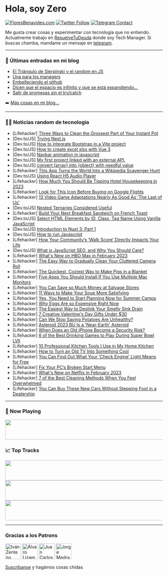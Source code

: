 # Hola, soy Zero

[![FloresBenavides.com](https://img.shields.io/website?down_message=oops&label=MiBlog&style=for-the-badge&up_message=online&url=https%3A%2F%2Ffloresbenavides.com)](https://floresbenavides.com) [![Twitter Follow](https://img.shields.io/twitter/follow/ZeroDragon?color=%231DA1F2&label=Follow&logo=twitter&logoColor=ffffff&style=for-the-badge)](https://twitter.com/zerodragon) [![Telegram Contact](https://img.shields.io/badge/escr%C3%ADbeme-ZeroDragon-%2326A5E4?style=for-the-badge&logo=telegram)](https://t.me/zerodragon)

Me gusta crear cosas y experimentar con tecnología que no entiendo.
Actualmente trabajo en [ResuelveTuDeuda](http://github.com/resuelve) donde soy Tech Manager.
Si buscas chamba, mandame un mensaje en [telegram](https://t.me/zerodragon).

---

### 📕 Últimas entradas en mi blog
<!-- BLOG-POST-LIST:START -->
- [El Triángulo de Sierpinski y el random en JS](https://floresbenavides.com/el-triangulo-de-sierpinski-y-el-random-en-js/)
- [Una para los managers](https://floresbenavides.com/una-para-los-managers/)
- [Embelleciendo el github](https://floresbenavides.com/embelleciendo-el-github/)
- [Dicen que el espacio es infinito y que se está expandiendo…](https://floresbenavides.com/dicen-que-el-espacio-es-infinito-y-que-se-esta-expandiendo/)
- [Salir de promesas sin el try/catch](https://floresbenavides.com/salir-de-promesas-sin-el-try-catch/)
<!-- BLOG-POST-LIST:END -->

➡️ [Más cosas en mi blog...](https://floresbenavides.com)

---

### 👨‍💻 Noticias random de tecnología
<!-- TECH-POSTS:START -->
- [Lifehacker] [Three Ways to Clean the Grossest Part of Your Instant Pot](https://lifehacker.com/three-ways-to-clean-the-grossest-part-of-your-instant-p-1850036652)
- [Dev.to/JS] [Trying Next.js](https://dev.to/celest67/trying-nextjs-4ee4)
- [Dev.to/JS] [How to integrate Bootstrap in a Vite project](https://dev.to/jackelino/how-to-integrate-bootstrap-in-a-vite-project-3o3k)
- [Dev.to/JS] [How to create excel xlsx with Vue 3](https://dev.to/jackelino/how-to-create-excel-xlsx-with-vue-3-3860)
- [Dev.to/JS] [Navbar animation in javascript](https://dev.to/nicosup/navbar-animation-in-javascript-ke1)
- [Dev.to/JS] [My first project linked with an external API.](https://dev.to/maryruguru/my-first-project-linked-with-an-external-api-33bg)
- [Dev.to/JS] [convert [array] into {object} with needful value](https://dev.to/taiseen/convert-array-into-object-with-needful-value-22b5)
- [Lifehacker] [This App Turns the World Into a Wikipedia Scavenger Hunt](https://lifehacker.com/this-app-turns-the-world-into-a-wikipedia-scavenger-hun-1850035668)
- [Dev.to/JS] [Using React H5 Audio Player](https://dev.to/keffdu/using-react-h5-audio-player-ogj)
- [Lifehacker] [How Much You Should Be Tipping Hotel Housekeeping in 2023](https://lifehacker.com/how-much-you-should-be-tipping-hotel-housekeeping-in-20-1850035737)
- [Lifehacker] [Look for This Icon Before Buying on Google Flights](https://lifehacker.com/look-for-this-icon-before-buying-on-google-flights-1850036412)
- [Lifehacker] [13 Video Game Adaptations Nearly As Good As &#39;The Last of Us&#39;](https://lifehacker.com/13-video-game-adaptations-nearly-as-good-as-the-last-of-1850029703)
- [Dev.to/JS] [Nested Ternaries Considered Useful](https://dev.to/customcommander/nested-ternaries-considered-useful-plh)
- [Lifehacker] [Build Your Next Breakfast Sandwich on French Toast](https://lifehacker.com/build-your-next-breakfast-sandwich-on-french-toast-1850035761)
- [Dev.to/JS] [Select HTML Elements by ID, Class, Tag Name Using Vanilla JavaScript](https://dev.to/devtonight/select-html-elements-by-id-class-tag-name-using-vanilla-javascript-1co7)
- [Dev.to/JS] [Introduction to Nuxt 3: Part 1](https://dev.to/alexandergekov/introduction-to-nuxt-3-part-1-5cdk)
- [Dev.to/JS] [How to run Javascript](https://dev.to/baransel/how-to-run-javascript-leh)
- [Lifehacker] [How Your Community’s ‘Walk Score’ Directly Impacts Your Life](https://lifehacker.com/how-your-community-s-walk-score-directly-impacts-your-1850035353)
- [Dev.to/JS] [What is JavaScript SEO, and Why You Should Care?](https://dev.to/cyrilmuchemi/what-is-javascript-seo-and-why-you-should-care-3b1b)
- [Lifehacker] [What&#39;s New on HBO Max in February 2023](https://lifehacker.com/whats-new-on-hbo-max-in-february-2023-1850035205)
- [Lifehacker] [The Easy Way to Gradually Clean Your Cluttered Camera Roll](https://lifehacker.com/the-easy-way-to-gradually-clean-your-cluttered-camera-r-1850034918)
- [Lifehacker] [The Quickest, Coziest Way to Make Pigs in a Blanket](https://lifehacker.com/the-quickest-coziest-way-to-make-pigs-in-a-blanket-1850034533)
- [Lifehacker] [Five Apps You Should Install If You Use Multiple Mac Monitors](https://lifehacker.com/five-apps-you-should-install-if-you-use-multiple-mac-mo-1850033686)
- [Lifehacker] [You Can Save so Much Money at Salvage Stores](https://lifehacker.com/you-can-save-so-much-money-at-salvage-stores-1850031992)
- [Lifehacker] [11 Ways to Make Your Soup More Satisfying](https://lifehacker.com/11-ways-to-make-your-soup-more-satisfying-1850030707)
- [Lifehacker] [Yes, You Need to Start Planning Now for Summer Camps](https://lifehacker.com/yes-you-need-to-start-planning-now-for-summer-camps-1850029280)
- [Lifehacker] [Why Eggs Are so Expensive Right Now](https://lifehacker.com/why-eggs-are-so-expensive-right-now-1850031342)
- [Lifehacker] [The Easiest Way to Destink Your Smelly Sink Drain](https://lifehacker.com/the-easiest-way-to-destink-your-smelly-sink-drain-1850029640)
- [Lifehacker] [7 Creative Valentine&#39;s Day Gifts Under $30](https://lifehacker.com/7-creative-valentines-day-gifts-under-30-1850029469)
- [Lifehacker] [Can We Stop Saying Potatoes Are Unhealthy?](https://lifehacker.com/can-we-stop-saying-potatoes-are-unhealthy-1850031780)
- [Lifehacker] [Asteroid 2023 BU Is a &#39;Near-Earth&#39; Asteroid](https://lifehacker.com/asteroid-2023-bu-is-a-near-earth-asteroid-1850031553)
- [Lifehacker] [When Does an Old iPhone Become a Security Risk?](https://lifehacker.com/when-does-an-old-iphone-become-a-security-risk-1850031165)
- [Lifehacker] [6 of the Best Drinking Games to Play During Super Bowl LVII](https://lifehacker.com/6-of-the-best-drinking-games-to-play-during-super-bowl-1850029952)
- [Lifehacker] [10 Professional Kitchen Tools I Use in My Home Kitchen](https://lifehacker.com/10-professional-kitchen-tools-i-use-in-my-home-kitchen-1850030795)
- [Lifehacker] [How to Turn an Old TV Into Something Cool](https://lifehacker.com/how-to-turn-an-old-tv-into-something-cool-1850030373)
- [Lifehacker] [You Can Find Out What Your ‘Check Engine’ Light Means for Free](https://lifehacker.com/you-can-find-out-what-your-check-engine-light-means-f-1850030619)
- [Lifehacker] [Fix Your PC’s Broken Start Menu](https://lifehacker.com/fix-your-pc-s-broken-start-menu-1850029801)
- [Lifehacker] [What&#39;s New on Netflix in February 2023](https://lifehacker.com/whats-new-on-netflix-in-february-2023-1850029812)
- [Lifehacker] [7 of the Best Cleaning Methods When You Feel Overwhelmed](https://lifehacker.com/7-of-the-best-cleaning-methods-when-you-feel-overwhelme-1850029414)
- [Lifehacker] [You Can Buy These New Cars Without Stepping Foot in a Dealership](https://lifehacker.com/you-can-buy-these-new-cars-without-stepping-foot-in-a-d-1850026712)<!-- TECH-POSTS:END -->

---

### 🎵 Now Playing
<a href="https://spotify-now-playing-dun.vercel.app/now-playing?open"><img src="https://spotify-now-playing-dun.vercel.app/now-playing" width="540" height="64"></a>

### 📈 Top Tracks
<a href="https://spotify-now-playing-dun.vercel.app/top-tracks?i=1&open"><img src="https://spotify-now-playing-dun.vercel.app/top-tracks?i=1" width="540" height="64"></a>
<a href="https://spotify-now-playing-dun.vercel.app/top-tracks?i=2&open"><img src="https://spotify-now-playing-dun.vercel.app/top-tracks?i=2" width="540" height="64"></a>
<a href="https://spotify-now-playing-dun.vercel.app/top-tracks?i=3&open"><img src="https://spotify-now-playing-dun.vercel.app/top-tracks?i=3" width="540" height="64"></a>

---

### Gracias a los Patrons
[<img src="https://avatars.githubusercontent.com/u/243380?v=4" alt="Iván Zenteno" width="50px">](https://github.com/k001) [<img src="https://avatars.githubusercontent.com/u/19955639?v=4" alt="Álvaro Lizama" width="50px">](https://github.com/alvarolizama) [<img src="https://avatars.githubusercontent.com/u/2718753?v=4" alt="Juan Carlos Ruiz" width="50px">](https://github.com/JuanCrg90) [<img src="https://avatars.githubusercontent.com/u/37025?v=4" alt="Jorge Medrano" width="50px">](https://github.com/h1pp1e) 

[Suscríbanse](https://www.patreon.com/zerodragon) y hagámos cosas chidas
